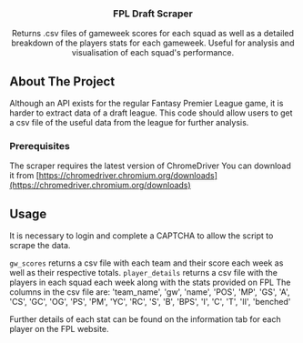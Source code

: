 <h3 align="center">FPL Draft Scraper</h3>

  <p align="center">
    Returns .csv files of gameweek scores for each squad as well as a detailed breakdown of the players stats for each gameweek.
    Useful for analysis and visualisation of each squad's performance.
    <br />
    
  </p>
</div>




<!-- ABOUT THE PROJECT -->
## About The Project

Although an API exists for the regular Fantasy Premier League game, it is harder to extract data of a draft league.
This code should allow users to get a csv file of the useful data from the league for further analysis.








### Prerequisites

The scraper requires the latest version of ChromeDriver
You can download it from [https://chromedriver.chromium.org/downloads](https://chromedriver.chromium.org/downloads)





## Usage

It is necessary to login and complete a CAPTCHA to allow the script to scrape the data.

`gw_scores` returns a csv file with each team and their score each week as well as their respective totals.
`player_details` returns a csv file with the players in each squad each week along with the stats provided on FPL
The columns in the csv file are:
'team_name', 'gw', 'name', 'POS', 'MP', 'GS', 'A', 'CS', 'GC', 'OG', 'PS', 'PM', 'YC', 'RC', 'S', 'B', 'BPS', 'I', 'C', 'T', 'II', 'benched'

Further details of each stat can be found on the information tab for each player on the FPL website.


